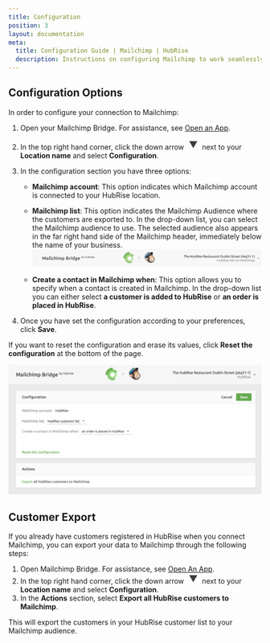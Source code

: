 ```yaml
---
title: Configuration
position: 3
layout: documentation
meta:
  title: Configuration Guide | Mailchimp | HubRise
  description: Instructions on configuring Mailchimp to work seamlessly with your EPOS or other apps connected to HubRise. Configuration is simple.
---
```


## Configuration Options

In order to configure your connection to Mailchimp:

1. Open your Mailchimp Bridge. For assistance, see [Open an App](/docs/connections/#open-an-app).

1. In the top right hand corner, click the down arrow <InlineImage width="28" height="21">![Down arrow icon](../images/009-arrow.jpg)</InlineImage> next to your **Location name** and select **Configuration**.

1. In the configuration section you have three options:

   - **Mailchimp account**: This option indicates which Mailchimp account is connected to your HubRise location.

   - **Mailchimp list**: This option indicates the Mailchimp Audience where the customers are exported to. In the drop-down list, you can select the Mailchimp audience to use. The selected audience also appears in the far right hand side of the Mailchimp header, immediately below the name of your business.
     ![Mailchimp Bridge Configuration](./images/004-2x-connected-mailchimp-list.png)

   - **Create a contact in Mailchimp when**: This option allows you to specify when a contact is created in Mailchimp. In the drop-down list you can either select **a customer is added to HubRise** or **an order is placed in HubRise**.

1. Once you have set the configuration according to your preferences, click **Save**.

If you want to reset the configuration and erase its values, click **Reset the configuration** at the bottom of the page.

![Mailchimp Bridge Configuration](./images/010-2x-mailchimp-configuration.png)

## Customer Export

If you already have customers registered in HubRise when you connect Mailchimp, you can export your data to Mailchimp through the following steps:

1. Open Mailchimp Bridge. For assistance, see [Open An App](/docs/connections/#open-an-app).
1. In the top right hand corner, click the down arrow <InlineImage width="28" height="21">![Down arrow icon](../images/009-arrow.jpg)</InlineImage> next to your **Location name** and select **Configuration**.
1. In the **Actions** section, select **Export all HubRise customers to Mailchimp**.

This will export the customers in your HubRise customer list to your Mailchimp audience.
